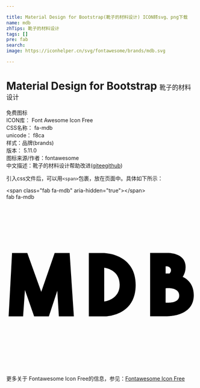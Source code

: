 ```yaml
---

title: Material Design for Bootstrap(靴子的材料设计) ICON转svg、png下载
name: mdb
zhTips: 靴子的材料设计
tags: []
pre: fab
search: 
image: https://iconhelper.cn/svg/fontawesome/brands/mdb.svg

---
```


# Material Design for Bootstrap  <small style="font-size: 60%;font-weight: 100">靴子的材料设计</small>


<div class="detail-page">
<p>
<span><span class="badge-success badge">免费图标</span> </span>
<br/>
<span>
ICON库：
<span class="badge-secondary badge">Font Awesome Icon Free</span> 
</span>
<br/>
<span>
CSS名称：
<span class="badge-secondary badge">fa-mdb</span> 
</span>
<br/>
<span>
unicode：
<span class="badge-secondary badge">f8ca</span> 
<copy-btn content='f8ca' btn-title=""></copy-btn>
<copy-btn :content='String.fromCodePoint(parseInt("f8ca", 16))' btn-title="复制U"></copy-btn>
</span><br/><span>样式：<span class="badge-light badge">品牌(brands)</span></span>
<br/>
<span>
版本：
<span class="badge-secondary badge">5.11.0</span> 
</span>
<br/>
<span>图标来源/作者：<span class="badge-light badge">fontawesome</span></span> 
<br/>
<span class="zh-detail">中文描述：<span class="badge-primary badge">靴子的材料设计</span><span class="help-link"><span>帮助改进</span>(<a href="https://gitee.com/liuwave/icon-helper/edit/master/json/fontawesome/brands/mdb.json" target="_blank" rel="noopener noreferrer">gitee</a><a href="https://github.com/liuwave/icon-helper/edit/master/json/fontawesome/brands/mdb.json" target="_blank" rel="noopener noreferrer">github</a></span>)</span><br/>
</p>
</div>
<div class="alert alert-dark">
  <i class="fab fa-mdb fa-xs"></i>
  <i class="fab fa-mdb fa-sm"></i>
  <i class="fab fa-mdb fa-lg"></i>
  <i class="fab fa-mdb fa-2x"></i>
  <i class="fab fa-mdb fa-3x"></i>
  <i class="fab fa-mdb fa-5x"></i>
  <i class="fab fa-mdb fa-7x"></i>
</div>
<div>
  <p>引入css文件后，可以用<code>&lt;span&gt;</code>包裹，放在页面中。具体如下所示：    
  </p>
  <div class="alert alert-primary" style="font-size: 14px">
    &lt;span class="fab fa-mdb" aria-hidden="true"&gt;&lt;/span&gt;
    <copy-btn content='<span class="fab fa-mdb" aria-hidden="true"></span>'></copy-btn>
  </div>
  <div class="alert alert-secondary">
    <i class="fab fa-mdb"
    style="font-size: 24px"
    aria-hidden="true"></i> fab fa-mdb
    <copy-btn content="fab fa-mdb" btn-title="复制图标名称"></copy-btn>
  </div>
</div>
<div id="svg" class="svg-wrap">
<svg xmlns="http://www.w3.org/2000/svg" viewBox="0 0 576 512"><path d="M17.37 160.41L7 352h43.91l5.59-79.83L84.43 352h44.71l25.54-77.43 4.79 77.43H205l-12.79-191.59H146.7L106 277.74 63.67 160.41zm281 0h-47.9V352h47.9s95 .8 94.2-95.79c-.78-94.21-94.18-95.78-94.18-95.78zm-1.2 146.46V204.78s46 4.27 46.8 50.57-46.78 51.54-46.78 51.54zm238.29-74.24a56.16 56.16 0 0 0 8-38.31c-5.34-35.76-55.08-34.32-55.08-34.32h-51.9v191.58H482s87 4.79 87-63.85c0-43.14-33.52-55.08-33.52-55.08zm-51.9-31.94s13.57-1.59 16 9.59c1.43 6.66-4 12-4 12h-12v-21.57zm-.1 109.46l.1-24.92V267h.08s41.58-4.73 41.19 22.43c-.33 25.65-41.35 20.74-41.35 20.74z"/></svg>
</div>
<detail full-name='fa-mdb'></detail>

<Vssue title="关于“Material Design for Bootstrap”的评论" />
    
<div><p>更多关于  Fontawesome Icon Free的信息，参见：<a target="_blank" href="https://iconhelper.cn/fontawesome.html">Fontawesome Icon Free</a>
</p></div>
